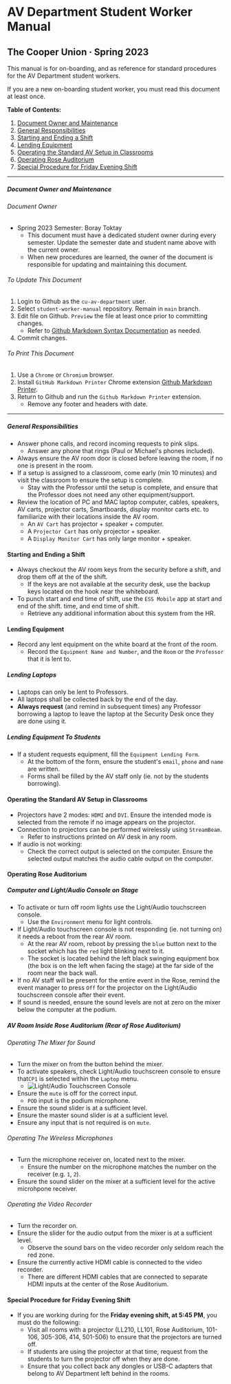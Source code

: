 # AV Department Student Worker Manual
## The Cooper Union ‧ Spring 2023

This manual is for on-boarding, and as reference for standard procedures for the AV Department student workers.

If you are a new on-boarding student worker, you must read this document at least once.

**Table of Contents:**
1. [Document Owner and Maintenance](#document-owner-and-maintenance) 
2. [General Responsibilities](#general-responsibilities)
3. [Starting and Ending a Shift](#starting-and-ending-a-shift)
4. [Lending Equipment](#lending-equipment)
5. [Operating the Standard AV Setup in Classrooms](#operating-the-standard-av-setup-in-classrooms)
6. [Operating Rose Auditorium](#operating-rose-auditorium)
7. [Special Procedure for Friday Evening Shift](#special-procedure-for-friday-evening-shift)

---
##### Document Owner and Maintenance
###### Document Owner
- Spring 2023 Semester: Boray Toktay
  - This document must have a dedicated student owner during every semester. Update the semester date and student name above with the current owner.
  - When new procedures are learned, the owner of the document is responsible for updating and maintaining this document.

###### To Update This Document
1. Login to Github as the `cu-av-department` user. 
2. Select `student-worker-manual` repository. Remain in `main` branch. 
3. Edit file on Github. `Preview` the file at least once prior to committing changes.  
    - Refer to [Github Markdown Syntax Documentation](https://docs.github.com/en/get-started/writing-on-github/getting-started-with-writing-and-formatting-on-github/basic-writing-and-formatting-syntax) as needed. 
4. Commit changes. 

###### To Print This Document 
1. Use a `Chrome` or `Chromium` browser. 
2. Install `GitHub Markdown Printer` Chrome extension [Github Markdown Printer](https://chrome.google.com/webstore/detail/github-markdown-printer/fehpdlpmcegfpbkgcnaleindodeegapk/related?hl=en). 
3. Return to Github and run the `Github Markdown Printer` extension. 
    - Remove any footer and headers with date. 
---

##### General Responsibilities
- Answer phone calls, and record incoming requests to pink slips.
  - Answer any phone that rings (Paul or Michael's phones included).
- Always ensure the AV room door is closed before leaving the room, if no one is present in the room.
- If a setup is assigned to a classroom, come early (min 10 minutes) and visit the classroom to ensure the setup is complete.
  - Stay with the Professor until the setup is complete, and ensure that the Professor does not need any other equipment/support.
- Review the location of PC and MAC laptop computer, cables, speakers, AV carts, projector carts, Smartboards, display monitor carts etc. to familiarize with their locations inside the AV room.
  - An `AV Cart` has projector + speaker + computer.
  - A `Projector Cart` has only projector + speaker.
  - A `Display Monitor Cart` has only large monitor + speaker.

#### Starting and Ending a Shift
- Always checkout the AV room keys from the security before a shift, and drop them off at the of the shift.
  - If the keys are not available at the security desk, use the backup keys located on the hook near the whiteboard.
- To punch start and end time of shift, use the `ESS Mobile` app at start and end of the shift.  time, and end time of shift.
  - Retrieve any additional information about this system from the HR.


#### Lending Equipment

- Record any lent equipment on the white board at the front of the room.
  - Record the `Equipment Name and Number`, and the `Room` or the `Professor` that it is lent to.

##### Lending Laptops
- Laptops can only be lent to Professors.
- All laptops shall be collected back by the end of the day.
- **Always request** (and remind in subsequent times) any Professor borrowing a laptop to leave the laptop at the Security Desk once they are done using it.

##### Lending Equipment To Students
- If a student requests equipment, fill the `Equipment Lending Form`.
  - At the bottom of the form, ensure the student's `email`, `phone` and `name` are written.
  - Forms shall be filled by the AV staff only (ie. not by the students borrowing).

#### Operating the Standard AV Setup in Classrooms
- Projectors have 2 modes: `HDMI` and `DVI`. Ensure the intended mode is selected from the remote if no image appears on the projector.
- Connection to projectors can be performed wirelessly using `StreamBeam`.
  - Refer to instructions printed on AV desk in any room.
- If audio is not working:
  - Check the correct output is selected on the computer. Ensure the selected output matches the audio cable output on the computer.

#### Operating Rose Auditorium

##### Computer and Light/Audio Console on Stage
- To activate or turn off room lights use the Light/Audio touchscreen console.
  - Use the `Environment` menu for light controls.
- If Light/Audio touchscreen console is not responding (ie. not turning on) it needs a reboot from the rear AV room.
  - At the rear AV room, reboot by pressing the `blue` button next to the socket which has the `red` light blinking next to it.
  - The socket is located behind the left black swinging equipment box (the box is on the left when facing the stage) at the far side of the room near the back wall.
- If no AV staff will be present for the entire event in the Rose, remind the event manager to press `Off` for the projector on the Light/Audio touchscreen console after their event.
- If sound is needed, ensure the sound levels are not at zero on the mixer below the computer at the podium.

##### AV Room Inside Rose Auditorium (Rear of Rose Auditorium)
###### Operating The Mixer for Sound
- Turn the mixer on from the button behind the mixer.
- To activate speakers, check Light/Audio touchscreen console to ensure that`CP1` is selected within the `Laptop` menu.
  - ![Light/Audio Touchscreen Console](./images/light-audio-console.JPG)
- Ensure the `mute` is off for the correct input.
  - `POD` input is the podium microphone.
- Ensure the sound slider is at a sufficient level.
- Ensure the master sound slider is at a sufficient level.
- Ensure any input that is not required is on `mute`.

###### Operating The Wireless Microphones
- Turn the microphone receiver on, located next to the mixer.
  - Ensure the number on the microphone matches the number on the receiver (e.g. `1`, `2`).
- Ensure the sound slider on the mixer at a sufficient level for the active microhpone receiver.

###### Operating the Video Recorder
- Turn the recorder on.
- Ensure the slider for the audio output from the mixer is at a sufficient level.
  - Observe the sound bars on the video recorder only seldom reach the red zone.
- Ensure the currently active HDMI cable is connected to the video recorder.
  - There are different HDMI cables that are connected to separate HDMI inputs at the center of the Rose Auditorium.

#### Special Procedure for Friday Evening Shift
- If you are working during for the **Friday evening shift, at 5:45 PM**, you must do the following:
  - Visit all rooms with a projector (LL210, LL101, Rose Auditorium, 101-106, 305-306, 414, 501-506) to ensure that the projectors are turned off.
  - If students are using the projector at that time, request from the students to turn the projector off when they are done.
  - Ensure that you collect back any dongles or USB-C adapters that belong to AV Department left behind in the rooms.
